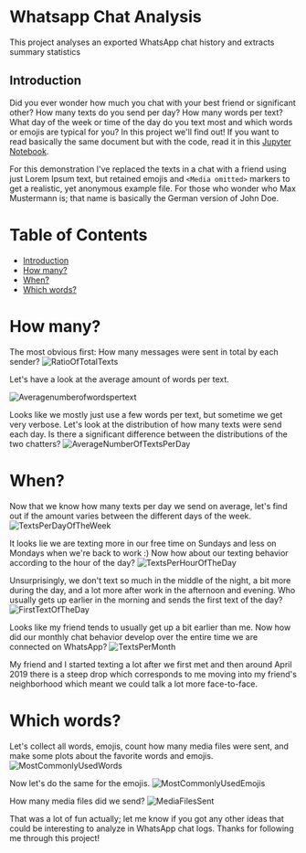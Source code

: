 # Whatsapp Chat Analysis
This project analyses an exported WhatsApp chat history and extracts summary statistics

## Introduction
Did you ever wonder how much you chat with your best friend or significant other? How many texts do you send per day? How many words per text? What day of the week or time of the day do you text most and which words or emojis are typical for you?
In this project we'll find out! If you want to read basically the same document but with the code, read it in this [Jupyter Notebook](WhatsAppAnalysis.ipynb).

For this demonstration I've replaced the texts in a chat with a friend using just Lorem Ipsum text, but retained emojis and `<Media omitted>` markers to get a realistic, yet anonymous example file. For those who wonder who Max Mustermann is; that name is basically the German version of John Doe.

# Table of Contents
- [Introduction](#introduction)
- [How many?](#how-many)
- [When?](#when)
- [Which words?](#which-words)

# How many?
The most obvious first: How many messages were sent in total by each sender?
![RatioOfTotalTexts](figures/RatioOfTotalTexts.png)

Let's have a look at the average amount of words per text.

![Averagenumberofwordspertext](figures/Averagenumberofwordspertext.png)

Looks like we mostly just use a few words per text, but sometime we get very verbose. 
Let's look at the distribution of how many texts were send each day.
Is there a significant difference between the distributions of the two chatters?
![AverageNumberOfTextsPerDay](figures/AverageNumberOfTextsPerDay.png)

# When?
Now that we know how many texts per day we send on average, let's find out if the amount varies between the different days of the week.
![TextsPerDayOfTheWeek](figures/TextsPerDayOfTheWeek.png)

It looks lie we are texting more in our free time on Sundays and less on Mondays when we're back to work :) 
Now how about our texting behavior according to the hour of the day?
![TextsPerHourOfTheDay](figures/TextsPerHourOfTheDay.png)

Unsurprisingly, we don't text so much in the middle of the night, a bit more during the day, and a lot more after work in the afternoon and evening. 
Who usually gets up earlier in the morning and sends the first text of the day?
![FirstTextOfTheDay](figures/FirstTextOfTheDay.png)

Looks like my friend tends to usually get up a bit earlier than me. 
Now how did our monthly chat behavior develop over the entire time we are connected on WhatsApp?
![TextsPerMonth](figures/TextsPerMonth.png)

My friend and I started texting a lot after we first met and then around April 2019 there is a steep drop which corresponds to me moving into my friend's neighborhood which meant we could talk a lot more face-to-face.

# Which words?
Let's collect all words, emojis, count how many media files were sent, and make some plots about the favorite words and emojis. 
![MostCommonlyUsedWords](figures/MostCommonlyUsedWords.png)

Now let's  do the same for the emojis.
![MostCommonlyUsedEmojis](figures/MostCommonlyUsedEmojis.png)

How many media files did we send?
![MediaFilesSent](figures/MediaFilesSent.png)

That was a lot of fun actually; let me know if you got any other ideas that could be interesting to analyze in WhatsApp chat logs.
Thanks for following me through this project!



